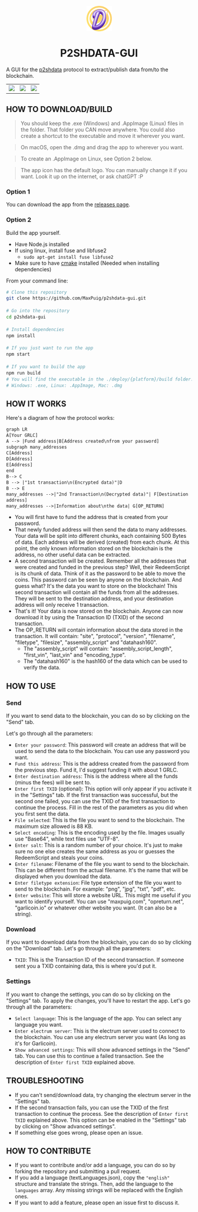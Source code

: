 <p align="center">
  <img src="./assets/logo.png" alt="P2SHDATA-GUI logo" width="69" height="69">
</p>

<h1 align="center">P2SHDATA-GUI</h1>

A GUI for the [p2shdata](https://github.com/MaxPuig/p2shdata) protocol to extract/publish data from/to the blockchain.

<table>
  <tr>
    <td><img src="https://user-images.githubusercontent.com/45133421/225704586-daf31196-85f1-4c41-943d-9b033bf702ea.png"></td>
    <td><img src="https://user-images.githubusercontent.com/45133421/225704668-9089c163-c7ba-4c23-9752-d9f2058cd218.png"></td>
    <td><img src="https://user-images.githubusercontent.com/45133421/225704757-3a49bc7f-ffbc-4031-96fe-c1df351facc1.png"></td>
  </tr>
</table>

## HOW TO DOWNLOAD/BUILD
> You should keep the .exe (Windows) and .AppImage (Linux) files in the folder. That folder you CAN move anywhere. You could also create a shortcut to the executable and move it wherever you want.

> On macOS, open the .dmg and drag the app to wherever you want.

> To create an .AppImage on Linux, see Option 2 below.

> The app icon has the default logo. You can manually change it if you want. Look it up on the internet, or ask chatGPT :P


### Option 1
You can download the app from the [releases page](https://github.com/MaxPuig/p2shdata-gui/releases).

### Option 2
Build the app yourself.

- Have Node.js installed
- If using linux, install fuse and libfuse2
  - `sudo apt-get install fuse libfuse2 `
- Make sure to have [cmake](https://cmake.org/download/) installed (Needed when installing dependencies)

From your command line:

```bash
# Clone this repository
git clone https://github.com/MaxPuig/p2shdata-gui.git

# Go into the repository
cd p2shdata-gui

# Install dependencies
npm install

# If you just want to run the app
npm start

# If you want to build the app
npm run build
# You will find the executable in the ./deploy/{platform}/build folder.
# Windows: .exe, Linux: .AppImage, Mac: .dmg
```

## HOW IT WORKS
Here's a diagram of how the protocol works:
```mermaid
graph LR
A[Your GRLC] 
A --> |Fund address|B[Address created\nfrom your password] 
subgraph many_addresses
C[Address]
D[Address]
E[Address]
end
B--> C
B --> |"1st transaction\n(Encrypted data)"|D
B --> E
many_addresses -->|"2nd Transaction\n(Decrypted data)"| F[Destination address]
many_addresses -->|Information about\nthe data| G[OP_RETURN]
```
- You will first have to fund the address that is created from your password.
- That newly funded address will then send the data to many addresses. Your data will be split into different chunks, each containing 500 Bytes of data. Each address will be derived (created) from each chunk. At this point, the only known information stored on the blockchain is the address, no other useful data can be extracted.
- A second transaction will be created. Remember all the addresses that were created and funded in the previous step? Well, their RedeemScript is its chunk of data. Think of it as the password to be able to move the coins. This password can be seen by anyone on the blockchain. And guess what? It's the data you want to store on the blockchain! This second transaction will contain all the funds from all the addresses. They will be sent to the destination address, and your destination address will only receive 1 transaction.
- That's it! Your data is now stored on the blockchain. Anyone can now download it by using the Transaction ID (TXID) of the second transaction.
- The OP_RETURN will contain information about the data stored in the transaction. It will contain: "site", "protocol", "version", "filename", "filetype", "filesize", "assembly_script" and "datahash160". 
  - The "assembly_script" will contain: "assembly_script_length", "first_vin", "last_vin" and "encoding_type".
  - The "datahash160" is the hash160 of the data which can be used to verify the data.

## HOW TO USE
### Send
If you want to send data to the blockchain, you can do so by clicking on the "Send" tab.

Let's go through all the parameters:
- `Enter your password`: This password will create an address that will be used to send the data to the blockchain. You can use any password you want.
- `Fund this address`: This is the address created from the password from the previous step. Fund it, I'd suggest funding it with about 1 GRLC.
- `Enter destination address`: This is the address where all the funds (minus the fees) will be sent to.
- `Enter first TXID` (optional): This option will only appear if you activate it in the "Settings" tab. If the first transaction was successful, but the second one failed, you can use the TXID of the first transaction to continue the process. Fill in the rest of the parameters as you did when you first sent the data.
- `File selected`: This is the file you want to send to the blockchain. The maximum size allowed is 88 KB.
- `Select encoding`: This is the encoding used by the file. Images usually use "Base64", while text files use "UTF-8".
- `Enter salt`: This is a random number of your choice. It's just to make sure no one else creates the same address as you or guesses the RedeemScript and steals your coins.
- `Enter filename`: Filename of the file you want to send to the blockchain. This can be different from the actual filename. It's the name that will be displayed when you download the data.
- `Enter filetype extension`: File type extension of the file you want to send to the blockchain. For example: "png", "jpg", "txt", "pdf", etc.
- `Enter website`: This will store a website URL. This might me useful if you want to identify yourself. You can use "maxpuig.com", "opreturn.net", "garlicoin.io" or whatever other website you want. (It can also be a string).

### Download
If you want to download data from the blockchain, you can do so by clicking on the "Download" tab.
Let's go through all the parameters:
- `TXID`: This is the Transaction ID of the second transaction. If someone sent you a TXID containing data, this is where you'd put it.

### Settings
If you want to change the settings, you can do so by clicking on the "Settings" tab. To apply the changes, you'll have to restart the app.
Let's go through all the parameters:
- `Select language`: This is the language of the app. You can select any language you want.
- `Enter electrum server`: This is the electrum server used to connect to the blockchain. You can use any electrum server you want (As long as it's for Garlicoin).
- `Show advanced settings`: This will show advanced settings in the "Send" tab. You can use this to continue a failed transaction. See the description of `Enter first TXID` explained above.

## TROUBLESHOOTING
- If you can't send/download data, try changing the electrum server in the "Settings" tab.
- If the second transaction fails, you can use the TXID of the first transaction to continue the process. See the description of `Enter first TXID` explained above. This option can be enabled in the "Settings" tab by clicking on "Show advanced settings".
- If something else goes wrong, please open an issue.

## HOW TO CONTRIBUTE
- If you want to contribute and/or add a language, you can do so by forking the repository and submitting a pull request.
- If you add a language (textLanguages.json), copy the `"english"` structure and translate the strings. Then, add the language to the `languages` array. Any missing strings will be replaced with the English ones.
- If you want to add a feature, please open an issue first to discuss it.
